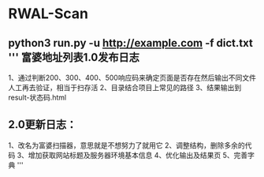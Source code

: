 # RWAL-Scan
python3 run.py -u http://example.com -f dict.txt
'''
富婆地址列表1.0发布日志
----------
1、通过判断200、300、400、500响应码来确定页面是否存在然后输出不同文件人工再去验证，相当于扫存活
2、目录结合项目上常见的路径
3、结果输出到result-状态码.html

2.0更新日志：
----------
1、改名为富婆扫描器，意思就是不想努力了就用它
2、调整结构，删除多余的代码
3、增加获取网站标题及服务器环境基本信息
4、优化输出及结果页
5、完善字典
'''

